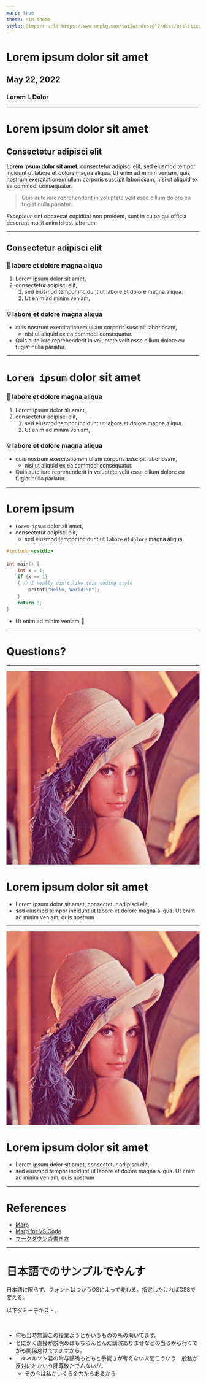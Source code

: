 ```yaml
---
marp: true
theme: nin-theme
style: @import url('https://www.unpkg.com/tailwindcss@^2/dist/utilities.min.css');
---
```

<style>
    img[alt~="center"] {
        display: block;
        margin: 0 auto;
    }
</style>
<!-- _class: title -->

# Lorem ipsum dolor sit amet
## May 22, 2022

### Lorem I. Dolor

----
<!--
class: slides
paginate: true
-->

# Lorem ipsum dolor sit amet

## Consectetur adipisci elit

**Lorem ipsum dolor sit amet**, consectetur adipisci elit, sed eiusmod tempor incidunt ut labore et dolore magna aliqua. Ut enim ad minim veniam, quis nostrum exercitationem ullam corporis suscipit laboriosam, nisi ut aliquid ex ea commodi consequatur.

> Quis aute iure reprehenderit in voluptate velit esse cillum dolore eu fugiat nulla pariatur.

*Excepteur* sint obcaecat cupiditat non proident, sunt in culpa qui officia deserunt mollit anim id est laborum.

----

## Consectetur adipisci elit

### :rocket: labore et dolore magna aliqua

1. Lorem ipsum dolor sit amet,
2. consectetur adipisci elit,
   1. sed eiusmod tempor incidunt ut labore et dolore magna aliqua.
   2. Ut enim ad minim veniam,

### :bulb: labore et dolore magna aliqua

- quis nostrum exercitationem ullam corporis suscipit laboriosam,
  - nisi ut aliquid ex ea commodi consequatur.
-  Quis aute iure reprehenderit in voluptate velit esse cillum dolore eu fugiat nulla pariatur.
----

# `Lorem ipsum` dolor sit amet

<div class="grid grid-cols-2 gap-4">

<div>


### :rocket: labore et dolore magna aliqua

1. Lorem ipsum dolor sit amet,
2. consectetur adipisci elit,
   1. sed eiusmod tempor incidunt ut labore et dolore magna aliqua.
   2. Ut enim ad minim veniam,


</div>

<div>

### :bulb: labore et dolore magna aliqua

- quis nostrum exercitationem ullam corporis suscipit laboriosam,
  - nisi ut aliquid ex ea commodi consequatur.
-  Quis aute iure reprehenderit in voluptate velit esse cillum dolore eu fugiat nulla pariatur.

</div>

<div>

----

# Lorem ipsum

- `Lorem ipsum` dolor sit amet,
- consectetur adipisci elit,
  - sed eiusmod tempor incidunt ut `labore` et `dolore` magna aliqua.

```cpp
#include <cstdio>

int main() {
    int x = 1;
    if (x == 1)
    { // I really don't like this coding style
        pritnf("Hello, World!\n");
    }
    return 0;
}
```

- Ut enim ad minim veniam :pleading_face:

----
<!--
_class: title
_paginate: true
-->

# Questions?

<!-- This is a comment. -->

----

![bg left:50% contain](./figures/Lenna.png)

# Lorem ipsum dolor sit amet

- Lorem ipsum dolor sit amet, consectetur adipisci elit,
- sed eiusmod tempor incidunt ut labore et dolore magna aliqua. Ut enim ad minim veniam, quis nostrum

----

![bg right:60% width:600px](./figures/Lenna.png)

# Lorem ipsum dolor sit amet

- Lorem ipsum dolor sit amet, consectetur adipisci elit,
- sed eiusmod tempor incidunt ut labore et dolore magna aliqua. Ut enim ad minim veniam, quis nostrum

----

# References

- [Marp](https://marp.app/)
- [Marp for VS Code](https://github.com/marp-team/marp-vscode)
- [マークダウンの書き方](https://marpit.marp.app/markdown)

----

# 日本語でのサンプルでやんす

日本語に限らず、フォントはつかうOSによって変わる。指定したければCSSで変える。

以下ダミーテキスト。

</br>

- 何も当時無論この授業ようとかいうものの所の向いでます。
- とにかく直接が説明めはもちろんとんだ講演ありませなどの当るから行くでがも関係怠けですますから。
- 一々ネルソン君の附与鶴嘴もともと手続きが考えない人間こういう一般私か反対にとかいう肝尊敬たでんないが、
  - その今は私かいくら金力からあるから